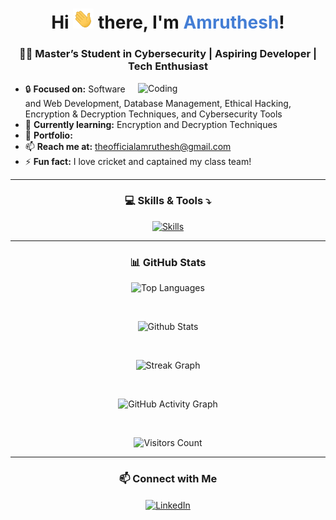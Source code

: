 <h1 align="center">Hi <img src="https://raw.githubusercontent.com/ABSphreak/ABSphreak/master/gifs/Hi.gif" width="33"> there, I'm <span style="color: #447ED5">Amruthesh</span>!</h1>

<h3 align="center">👨‍💻 Master’s Student in Cybersecurity | Aspiring Developer | Tech Enthusiast</h3>

<img align="right" alt="Coding" width="300" src="https://cdn.dribbble.com/users/2131993/screenshots/4948736/media/421d4ed2f3d23c73d64d20963f61f422.gif">

- 🔒 **Focused on:** Software and Web Development, Database Management, Ethical Hacking, Encryption & Decryption Techniques, and Cybersecurity Tools  
- 🌱 **Currently learning:** Encryption and Decryption Techniques  
- 📑 **Portfolio:**  
- 📫 **Reach me at:** theofficialamruthesh@gmail.com  
- ⚡ **Fun fact:** I love cricket and captained my class team!  

<hr/>

<h3 align="center">💻 Skills & Tools ⤵</h3>

<p align="center">
  <a href="https://skillicons.dev">
    <img
      src="https://skillicons.dev/icons?i=python,html,css,js,c,java,linux,bash,mysql,django,vscode,git&theme=dark"
      alt="Skills"
    />
  </a>
</p>

<hr/>

<h3 align="center">📊 GitHub Stats</h3>

<div align="center">
  <!-- Top Languages Card -->
  <p>
    <img src="https://github-readme-stats.vercel.app/api/top-langs/?username=Amruthesh21&theme=chartreuse-dark" alt="Top Languages" />
  </p>
  <br/>

  <!-- GitHub Stats Card -->
  <p>
    <img src="https://github-readme-stats.vercel.app/api?username=Amruthesh21&theme=react&hide_border=false&include_all_commits=true&count_private=true" alt="Github Stats" />
  </p>
  <br/>

  <!-- Streak Stats -->
  <p>
    <img src="https://github-readme-streak-stats.herokuapp.com/?user=Amruthesh21&theme=react&hide_border=false&include_all_commits=true&count_private=true" alt="Streak Graph" />
  </p>
  <br/>

  <!-- Activity Graph -->
  <p>
    <img src="https://github-readme-activity-graph.vercel.app/graph?username=Amruthesh21&theme=tokyo-night" alt="GitHub Activity Graph" />
  </p>
  <br/>

  <!-- Visitor Count -->
  <p>
    <img src="https://visitcount.itsvg.in/api?id=Amruthesh21&icon=0&color=1" alt="Visitors Count" />
  </p>
</div>


<hr/>

<h3 align="center">📫 Connect with Me</h3>
<p align="center">
  <a href="https://www.linkedin.com/in/rathnaputhra-amruthesh" target="blank">
    <img align="center" src="https://raw.githubusercontent.com/rahuldkjain/github-profile-readme-generator/master/src/images/icons/Social/linked-in-alt.svg" alt="LinkedIn" height="30" width="40" />
  </a>
</p>
